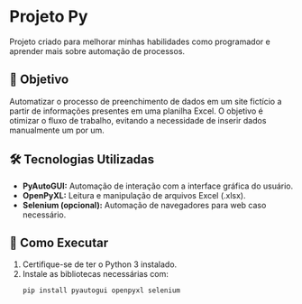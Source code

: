 # Projeto Py  

Projeto criado para melhorar minhas habilidades como programador e aprender mais sobre automação de processos.  

## 🎯 Objetivo  
Automatizar o processo de preenchimento de dados em um site fictício a partir de informações presentes em uma planilha Excel. O objetivo é otimizar o fluxo de trabalho, evitando a necessidade de inserir dados manualmente um por um.  

## 🛠️ Tecnologias Utilizadas  
- **PyAutoGUI:** Automação de interação com a interface gráfica do usuário.  
- **OpenPyXL:** Leitura e manipulação de arquivos Excel (.xlsx).  
- **Selenium (opcional):** Automação de navegadores para web caso necessário.  

## 🚀 Como Executar  
1. Certifique-se de ter o Python 3 instalado.  
2. Instale as bibliotecas necessárias com:  
   ```bash
   pip install pyautogui openpyxl selenium
